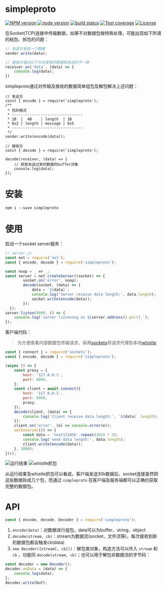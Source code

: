 # simpleproto
[![NPM version](https://img.shields.io/npm/v/simpleproto.svg?style=flat-square)](https://npmjs.org/package/simpleproto)
[![node version](https://img.shields.io/badge/node.js-%3E=_6.0-green.svg?style=flat-square)](http://nodejs.org/download/)
[![build status](https://img.shields.io/travis/avwo/simpleproto.svg?style=flat-square)](https://travis-ci.org/avwo/simpleproto)
[![Test coverage](https://codecov.io/gh/avwo/simpleproto/branch/master/graph/badge.svg?style=flat-square)](https://codecov.io/gh/avwo/simpleproto)
[![License](https://img.shields.io/npm/l/simpleproto.svg?style=flat-square)](https://www.npmjs.com/package/simpleproto)

在Socket(TCP)连接中传输数据，如果不对数据包做特殊处理，可能出现如下所谓的粘包、拆包的问题：
``` js
// 发送方发送一个数据
sender.write(data);

// 接收方通过以下方式接收的数据和发送的不一致
receiver.on('data', (data) => {
	console.log(data);
})

```
simpleproto通过对传输及接收的数据简单组包及解包解决上述问题：
```
// 发送方
const { encode } = require('simpleproto');
/**
 * 包的格式
 * --------------------------------
 * 1B  |  4B    | length  | 1B
 * 0x2 | length | message | 0x5
 * --------------------------------
 */
sender.write(encode(data));

// 接收方
const { decode } = require('simpleproto'); 

decode(receiver, (data) => {
	// 获取发送过来的数据的buffer对象
	console.log(data);
});

```
# 安装

	npm i --save simpleproto

# 使用

启动一个socket server服务：
```js
// server.js
const net = require('net');
const { encode, decode } = require('simpleproto');

const noop = _ => _;
const server = net.createServer((socket) => {
		socket.on('error', noop);
		decode(socket, (data) => {
			data = `${data}`;
			console.log('Server receive data length:', data.length);
			socket.write(encode(data));
		});
  });
server.listen(9999, () => {
	console.log(`server listening on ${server.address().port}.`);
});
```
客户端代码：
> 为方便查看内部数据包传输请求，采用[socketx](https://github.com/avwo/socketx)将请求代理到本地[whistle](https://github.com/avwo/whistle)

``` js
const { connect } = require('socketx');
const { encode, decode } = require('simpleproto');

(async () => {
	const proxy = {
		host: '127.0.0.1',
		port: 8899,
	};
	const client = await connect({
		host: '127.0.0.1',
		port: 9999,
		proxy,
	});
	decode(client, (data) => {
		console.log('Client receive data length:', `${data}`.length);
	});
	client.on('error', (e) => console.error(e));
	setInterval(() => {
		const data = 'test123456'.repeat(1024 * 3);
		console.log('send data length:', data.length);
		client.write(encode(data));
	}, 3000);
})();
```
![运行结果](https://user-images.githubusercontent.com/11450939/47899816-bad88900-deb5-11e8-9ebc-e29675422aee.png)
![whistle抓包](https://user-images.githubusercontent.com/11450939/47899797-aeecc700-deb5-11e8-97f9-48a19022d416.png)

从运行结果及whistle抓包可以看成，客户端发送30k数据后，socket连接虽然把这些数据拆成几个包，而通过 `simpleproto` 在客户端及服务端都可以正确的获取完整的数据包。

# API
``` js
const { encode, decode, Decoder } = require('simpleproto');
```

1. `encode(data)`：对数据进行组包，data可以为buffer、string、object
2. `decode(stream, cb)`：stream为数据流(socket、文件流等)，每次接收到新的数据包都会触发cb(data)
3. `new Decoder([stream[, cb]])`：解包类对象，构造方法可以传入 `stream` 和 `cb` ，功能同 `decode(stream, cb)`；也可以用于解包非数据流的字节码：

``` js
const decoder = new Decoder();
decoder.onData = (data) => {
	console.log(data);
};
decoder.write(buf);
```
